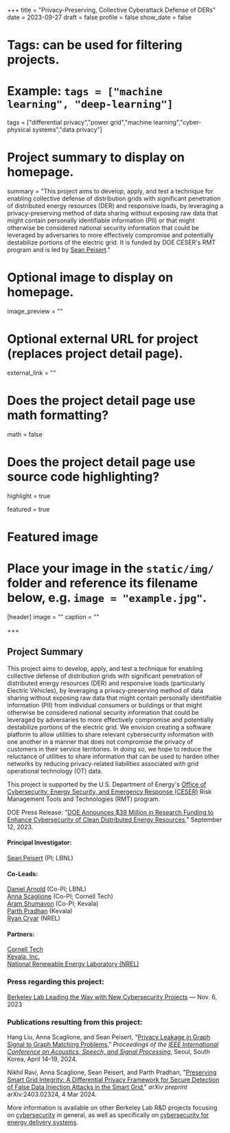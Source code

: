 +++
title = "Privacy-Preserving, Collective Cyberattack Defense of DERs"
date = 2023-09-27
draft = false
profile = false
show_date = false

# Tags: can be used for filtering projects.
# Example: `tags = ["machine learning", "deep-learning"]`
tags = ["differential privacy","power grid","machine learning","cyber-physical systems","data privacy"]

# Project summary to display on homepage.
summary = "This project aims to develop, apply, and test a technique for enabling collective defense of distribution grids with significant penetration of distributed energy resources (DER) and responsive loads, by leveraging a privacy-preserving method of data sharing without exposing raw data that might contain personally identifiable information (PII) or that might otherwise be considered national security information that could be leveraged by adversaries to more effectively compromise and potentially destabilize portions of the electric grid.   It is funded by DOE CESER's RMT program and is led by [Sean Peisert](https://www.cs.ucdavis.edu/~peisert/)."

# Optional image to display on homepage.
image_preview = ""

# Optional external URL for project (replaces project detail page).
external_link = ""

# Does the project detail page use math formatting?
math = false

# Does the project detail page use source code highlighting?
highlight = true

featured = true

# Featured image
# Place your image in the `static/img/` folder and reference its filename below, e.g. `image = "example.jpg"`.
[header]
image = ""
caption = ""

+++


## Project Summary

This project aims to develop, apply, and test a technique for enabling collective defense of distribution grids with significant penetration of distributed energy resources (DER) and responsive loads (particularly Electric Vehicles), by leveraging a privacy-preserving method of data sharing without exposing raw data that might contain personally identifiable information (PII) from individual consumers or buildings or that might otherwise be considered national security information that could be leveraged by adversaries to more effectively compromise and potentially destabilize portions of the electric grid. We envision creating a software platform to allow utilities to share relevant cybersecurity information with one another in a manner that does not compromise the privacy of customers in their service territories. In doing so, we hope to reduce the reluctance of utilities to share information that can be used to harden other networks by reducing privacy-related liabilities associated with grid operational technology (OT) data. 

This project is supported by the U.S. Department of Energy's [Office of Cybersecurity, Energy Security, and Emergency Response (CESER)](https://www.energy.gov/ceser/activities/cybersecurity-critical-energy-infrastructure/cybersecurity-research-development-and) Risk Management Tools and Technologies (RMT) program.

DOE Press Release: "[DOE Announces $39 Million in Research Funding to Enhance Cybersecurity of Clean Distributed Energy Resources](https://www.energy.gov/ceser/articles/doe-announces-39-million-research-funding-enhance-cybersecurity-clean-distributed)," September 12, 2023.

#### Principal Investigator:
[Sean Peisert](https://www.cs.ucdavis.edu/~peisert/) (PI; LBNL)  

#### Co-Leads:
[Daniel Arnold](https://eta.lbl.gov/people/daniel-arnold) (Co-PI; LBNL) \
[Anna Scaglione](https://sinelab.tech.cornell.edu/anna-scaglione/) (Co-PI; Cornell Tech)  \
[Aram Shumavon](https://www.linkedin.com/in/aram-shumavon-3a8472/) (Co-PI; Kevala) \
[Parth Pradhan](https://www.linkedin.com/in/parth-pradhan-abb9966/) (Kevala) \
[Ryan Cryar](https://www.nrel.gov/research/staff/ryan-cryar.html) (NREL)


#### Partners:
[Cornell Tech](https://www.tech.cornell.edu) \
[Kevala, Inc.](https://kevala.com) \
[National Renewable Energy Laboratory (NREL)](https://www.nrel.gov)

### Press regarding this project:

[Berkeley Lab Leading the Way with New Cybersecurity Projects](https://crd.lbl.gov/news-and-publications/news/2023/berkeley-lab-leading-the-way-with-new-cybersecurity-projects/) — Nov. 6, 2023


### Publications resulting from this project:

Hang Liu, Anna Scaglione, and Sean Peisert, “[Privacy Leakage in Graph Signal to Graph Matching Problems](),” _Proceedings of the [IEEE International Conference on Acoustics, Speech, and Signal Processing](https://2024.ieeeicassp.org/)_, Seoul, South Korea, April 14–19, 2024.

Nikhil Ravi, Anna Scaglione, Sean Peisert, and Parth Pradhan, "[Preserving Smart Grid Integrity: A Differential Privacy Framework for Secure Detection of False Data Injection Attacks in the Smart Grid](https://arxiv.org/abs/2403.02324)," _arXiv preprint_ arXiv:2403.02324, 4 Mar 2024.


More information is available on other Berkeley Lab R&D projects focusing on [cybersecurity](/projects/) in general, as well as specifically on [cybersecurity for energy delivery systems](/research/ceds/).
